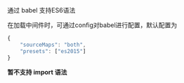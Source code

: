 通过 babel 支持ES6语法

在加载中间件时，可通过config对babel进行配置，默认配置为

```javascript
{
    "sourceMaps": "both",
    "presets": ["es2015"]
}
```

**暂不支持 import 语法**